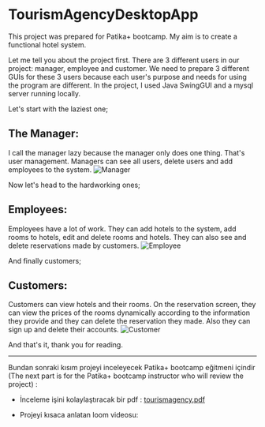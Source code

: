 # TourismAgencyDesktopApp
This project was prepared for Patika+ bootcamp. My aim is to create a functional hotel system.

Let me tell you about the project first. There are 3 different users in our project: manager, employee and customer. We need to prepare 3 different GUIs for these 3 users because each user's purpose and needs for using the program are different. In the project, I used Java SwingGUI and a mysql server running locally.

Let's start with the laziest one;
## The Manager:
I call the manager lazy because the manager only does one thing. That's user management. Managers can see all users, delete users and add employees to the system.
![Manager](https://github.com/slmens/TourismAgencyDesktopApp/assets/99343829/971f5a21-6e46-423c-8fa8-1cbdee30331a)

Now let's head to the hardworking ones;
## Employees:
Employees have a lot of work. They can add hotels to the system, add rooms to hotels, edit and delete rooms and hotels. They can also see and delete reservations made by customers.
![Employee](https://github.com/slmens/TourismAgencyDesktopApp/assets/99343829/4212a1d9-a176-4e81-bdc0-6c5f76f5e6b0)

And finally customers;
## Customers:
Customers can view hotels and their rooms. On the reservation screen, they can view the prices of the rooms dynamically according to the information they provide and they can delete the reservation they made. Also they can sign up and delete their accounts.
![Customer](https://github.com/slmens/TourismAgencyDesktopApp/assets/99343829/90725635-abfe-4be8-954c-ae3ec9da2d85)

And that's it, thank you for reading.

---

Bundan sonraki kısım projeyi inceleyecek Patika+ bootcamp eğitmeni içindir
(The next part is for the Patika+ bootcamp instructor who will review the project) :
- İnceleme işini kolaylaştıracak bir pdf : [tourismagency.pdf](https://github.com/slmens/PatikaCloneDesktopApp/files/13279018/tourismagency.pdf)

- Projeyi kısaca anlatan loom videosu: 
